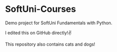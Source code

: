 # SoftUni-Courses

Demo project for SoftUni Fundamentals with Python.

I edited this on GitHub directly!✌

This repository also contains cats and dogs!